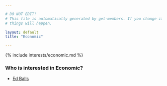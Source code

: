 ```yaml
---

# DO NOT EDIT!
# This file is automatically generated by get-members. If you change it, bad
# things will happen.

layout: default
title: "Economic"

---
```


{% include interests/economic.md %}

### Who is interested in Economic?


* [Ed Balls](/members/ed-balls.html)
